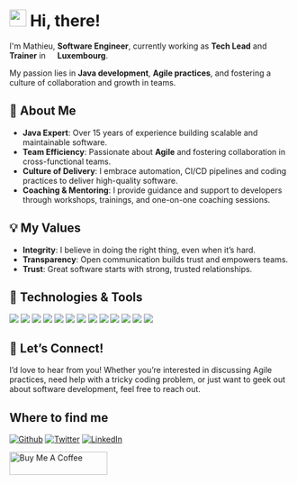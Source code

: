 # <img src="https://emojis.slackmojis.com/emojis/images/1531849430/4246/blob-sunglasses.gif?1531849430" width="30"/> Hi, there!


I'm Mathieu, **Software Engineer**, currently working as **Tech Lead** and  **Trainer** in <img src="https://cdn-icons-png.flaticon.com/128/197/197614.png" width="13"/> **Luxembourg**.

My passion lies in **Java development**, **Agile practices**, and fostering a culture of collaboration and growth in teams.

## 🌟 **About Me**

-  **Java Expert**: Over 15 years of experience building scalable and maintainable software.
-  **Team Efficiency**: Passionate about **Agile** and fostering collaboration in cross-functional teams.
-  **Culture of Delivery**: I embrace automation, CI/CD pipelines and coding practices to deliver high-quality software.
-  **Coaching & Mentoring**: I provide guidance and support to developers through workshops, trainings, and one-on-one coaching sessions.

## 💡 **My Values**

- **Integrity**: I believe in doing the right thing, even when it’s hard.
- **Transparency**: Open communication builds trust and empowers teams.
- **Trust**: Great software starts with strong, trusted relationships.

## 🔧 Technologies & Tools

![](https://img.shields.io/badge/Java-%23ED8B00?style=for-the-badge&logo=openjdk&logoColor=white)
![](https://img.shields.io/badge/GIT-E44C30?style=for-the-badge&logo=git&logoColor=white)
![](https://img.shields.io/badge/Spring-6DB33F?style=for-the-badge&logo=spring&logoColor=white)
![](https://img.shields.io/badge/Junit5-25A162?style=for-the-badge&logo=junit5&logoColor=white)
![](https://img.shields.io/badge/Docker-2CA5E0?style=for-the-badge&logo=docker&logoColor=white)
![](https://img.shields.io/badge/Angular-DD0031?style=for-the-badge&logo=angular&logoColor=white)
![](https://img.shields.io/badge/Kubernetes-3069DE?style=for-the-badge&logo=kubernetes&logoColor=white)
![](https://img.shields.io/badge/GitHub_Actions-2088FF?style=for-the-badge&logo=github-actions&logoColor=white)
![](https://img.shields.io/badge/Amazon_AWS-FF9900?style=for-the-badge&logo=amazonaws&logoColor=white)
![](https://img.shields.io/badge/Sonarqube-5190cf?style=for-the-badge&logo=sonarqube&logoColor=white)
![](https://img.shields.io/badge/Miro-F7C922?style=for-the-badge&logo=Miro&logoColor=050036)
![](https://img.shields.io/badge/VSCode-0078D4?style=for-the-badge&logo=visual%20studio%20code&logoColor=white)
![](https://img.shields.io/badge/IntelliJ_IDEA-000000.svg?style=for-the-badge&logo=intellij-idea&logoColor=white)


## 📢 **Let’s Connect!**
I’d love to hear from you! Whether you’re interested in discussing Agile practices, need help with a tricky coding problem, or just want to geek out about software development, feel free to reach out.

## Where to find me
<p><a href="https://github.com/matleclaire" target="_blank"><img alt="Github" src="https://img.shields.io/badge/GitHub-%2312100E.svg?&style=for-the-badge&logo=Github&logoColor=white" /></a> 
  <a href="https://x.com/matleclaire" target="_blank"><img alt="Twitter" src="https://img.shields.io/badge/twitter-%231DA1F2.svg?&style=for-the-badge&logo=twitter&logoColor=white" /></a> 
  <a href="https://www.linkedin.com/in/mathieu-leclaire" target="_blank"><img alt="LinkedIn" src="https://img.shields.io/badge/linkedin-%230077B5.svg?&style=for-the-badge&logo=linkedin&logoColor=white" /></a> 
</p>


<a href="https://www.buymeacoffee.com/matleclaire" target="_blank"><img src="https://cdn.buymeacoffee.com/buttons/default-orange.png" alt="Buy Me A Coffee" height="41" width="174"></a>


<!--
**matleclaire/matleclaire** is a ✨ _special_ ✨ repository because its `README.md` (this file) appears on your GitHub profile.

Here are some ideas to get you started:

- 🔭 I’m currently working on ...
- 🌱 I’m currently learning ...
- 👯 I’m looking to collaborate on ...
- 🤔 I’m looking for help with ...
- 💬 Ask me about ...
- 📫 How to reach me: ...
- 😄 Pronouns: ...
- ⚡ Fun fact: ...
-->
